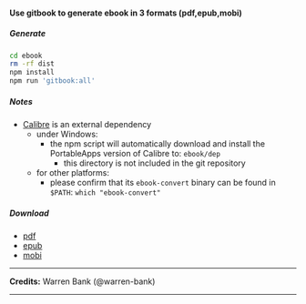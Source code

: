#### Use gitbook to generate ebook in 3 formats (pdf,epub,mobi)

##### Generate
```bash
cd ebook
rm -rf dist
npm install
npm run 'gitbook:all'
```

##### Notes

* [Calibre](https://calibre-ebook.com/download) is an external dependency
  * under Windows:
    * the npm script will automatically download and install the PortableApps version of Calibre to: `ebook/dep`
      * this directory is not included in the git repository
  * for other platforms:
    * please confirm that its `ebook-convert` binary can be found in `$PATH`: `which "ebook-convert"`

##### Download

* [pdf](./dist/guide.pdf)
* [epub](./dist/guide.epub)
* [mobi](./dist/guide.mobi)

***
**Credits:** Warren Bank (@warren-bank)
***
